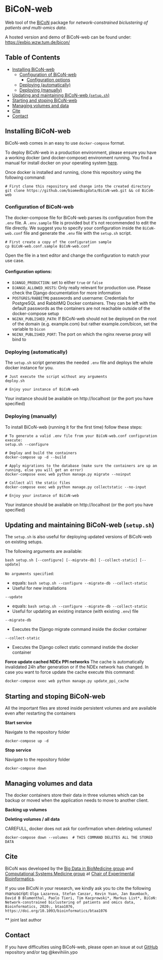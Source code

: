 # BiCoN-web

Web tool of the [BiCoN](https://github.com/biomedbigdata/BiCoN) package for _network-constrained biclustering of patients and multi-omics data_.

A hosted version and demo of BiCoN-web can be found under: https://exbio.wzw.tum.de/bicon/

## Table of Contents

* [Installing BiCoN-web](#installing-bicon-web)
  + [Configuration of BiCoN-web](#configuration-of-bicon-web)
    - [Configuration options](#configuration-options)
  + [Deploying (automatically)](#deploying-automatically)
  + [Deploying (manually)](#deploying-manually)
* [Updating and maintaining BiCoN-web (`setup.sh`)](#updating-and-maintaining-bicon-web-setupsh)
* [Starting and stoping BiCoN-web](#starting-and-stoping-bicon-web)
* [Managing volumes and data](#managing-volumes-and-data)
* [Cite](#cite)
* [Contact](#contact)

## Installing BiCoN-web
BiCoN-web comes in an easy to use `docker-compose` format.

To deploy BiCoN-web in a production environment, please ensure you have a working docker (and docker-compose) environment running. 
You find a manual for install docker on your operating system [here](https://docs.docker.com/install/).

Once docker is installed and running, clone this repository using the  following command:
```shell script
# First clone this repository and change into the created directory
git clone https://github.com/biomedbigdata/BiCoN-web.git && cd BiCoN-web
```

### Configuration of BiCoN-web

The docker-compose file for BiCoN-web parses its configuration from the `.env` file. A `.env.sample` file is provided but it's not recommended to edit the file directly. We suggest you to specify your configuration inside the  `BiCoN-web.conf` file and generate the `.env` file with the `setup.sh` script.

```shell script
# First create a copy of the configuration sample
cp BiCoN-web.conf.sample BiCoN-web.conf
```

Open the file in a text editor and change the configuration to match your use case.

#### Configuration options:

+ `DJANGO_PRODUCTION`: set to either `true` or `false` 
+ `DJANGO_ALLOWED_HOSTS`: Only really relevant for production use. Please check the Django documentation for more information
+ `POSTGRES/RABBITMQ` passwords and username: Credentials for PostgreSQL and RabbitMQ Docker containers. They can be left with the default passwords as the containers are not reachable outside of the docker-compose setup
+ `NGINX_PUBLISHED_PATH`: If BiCoN-web should not be deployed on the root of the domain (e.g. example.com) but rather example.com/bicon, set the variable to `bicon`
+ `NGINX_PUBLISHED_PORT`: The port on which the nginx reverse proxy will bind to

### Deploying (automatically)

The `setup.sh` script generates the needed `.env` file and deploys the whole docker instance for you.

```shell script
# Just execute the script without any arguments
deploy.sh

# Enjoy your instance of BiCoN-web
```

Your instance should be available on http://localhost (or the port you have specified)

### Deploying (manually)

To install BiCoN-web (running it for the first time) follow these steps:
```shell script
# To generate a valid .env file from your BiCoN-web.conf configuration execute:
setup.sh --configure

# Deploy and build the containers
docker-compose up -d --build

# Apply migrations to the database (make sure the containers are up an running, else you will get an error)
docker-compose exec web python manage.py migrate --noinput 

# Collect all the static files
docker-compose exec web python manage.py collectstatic --no-input

# Enjoy your instance of BiCoN-web
```

Your instance should be available on http://localhost (or the port you have specified)

## Updating and maintaining BiCoN-web (`setup.sh`)

The `setup.sh` is also useful for deploying updated versions of BiCoN-web on existing setups.

The following arguments are available:

```shell script
bash setup.sh [--configure] [--migrate-db] [--collect-static] [--update]
```

`No arguments specified`:

+ equals: `bash setup.sh --configure --migrate-db --collect-static`
+ Useful for new installations

`--update`

+ equals: `bash setup.sh --configure --migrate-db --collect-static`
+ Useful for updating an existing instance (with existing `.env`) file

`--migrate-db`

+ Executes the Django migrate command inside the docker container

`--collect-static`

+ Executes the Django collect static command instide the docker container

**Force update cached NDEx PPI networks**
The cache is automatically invalidated 24h after generation or if the NDEx network has changed.
In case you want to force update the cache execute this command:
```bash script
docker-compose exec web python manage.py update_ppi_cache
```

## Starting and stoping BiCoN-web

All the important files are stored inside persistent volumes and are available even after restarting the containers

**Start service**

Navigate to the repository folder
```shell script
docker-compose up -d
```

**Stop service**

Navigate to the repository folder

```shell script
docker-compose down
```

## Managing volumes and data
The docker containers store their data in three volumes which can be backup or moved when the application needs to 
move to another client.

**Backing up volumes**

**Deleting volumes / all data**

CAREFULL, docker does not ask for confirmation when deleting volumes!
```shell script
docker-compose down --volumes  # THIS COMMAND DELETES ALL THE STORED DATA
```

## Cite

BiCoN was developed by the [Big Data in BioMedicine group](https://biomedical-big-data.de/) and [Computational Systems Medicine group](https://compsysmed.de/) at [Chair of Experimental Bioinformatics](https://www.baumbachlab.net/).

If you use BiCoN in your research, we kindly ask you to cite the following manuscript: `Olga Lazareva, Stefan Canzar, Kevin Yuan, Jan Baumbach, David B Blumenthal, Paolo Tieri, Tim Kacprowski*, Markus List*, BiCoN: Network-constrained biclustering of patients and omics data, Bioinformatics, 2020;, btaa1076, https://doi.org/10.1093/bioinformatics/btaa1076`

** joint last author

## Contact

If you have difficulties using BiCoN-web, please open an issue at out [GitHub](https://github.com/biomedbigdata/BiCoN-web/issues/new) repository and/or tag @kevihiiin.ypo
